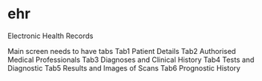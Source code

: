 # ehr
Electronic Health Records

Main screen needs to have tabs
Tab1 Patient Details
Tab2 Authorised Medical Professionals
Tab3 Diagnoses and Clinical History
Tab4 Tests and Diagnostic
Tab5 Results and Images of Scans
Tab6 Prognostic History
